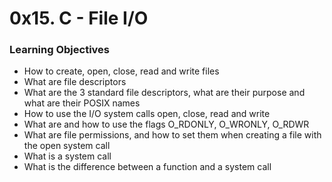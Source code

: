 # 0x15. C - File I/O

### Learning Objectives

- How to create, open, close, read and write files
- What are file descriptors
- What are the 3 standard file descriptors, what are their purpose and what are their POSIX names
- How to use the I/O system calls open, close, read and write
- What are and how to use the flags O_RDONLY, O_WRONLY, O_RDWR
- What are file permissions, and how to set them when creating a file with the open system call
- What is a system call
- What is the difference between a function and a system call
